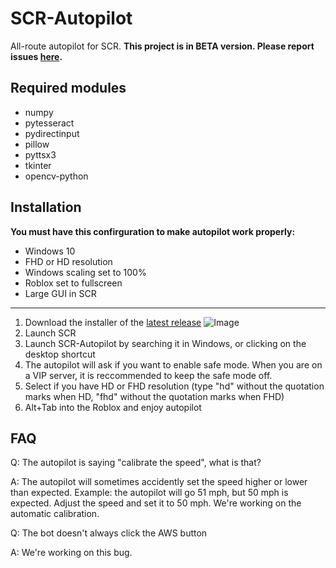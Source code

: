 # SCR-Autopilot
All-route autopilot for SCR.
**This project is in BETA version. Please report issues [here](https://github.com/MaTY-MT/scr-autopilot/issues).**
## Required modules

 - numpy
 - pytesseract
 - pydirectinput
 - pillow
 - pyttsx3
 - tkinter
 - opencv-python

## Installation
**You must have this confirguration to make autopilot work properly:**

 - Windows 10
 - FHD or HD resolution
 - Windows scaling set to 100%
 - Roblox set to fullscreen
 - Large GUI in SCR

-----
 1. Download the installer of the [latest release](https://github.com/MaTY-MT/scr-autopilot/releases) ![Image](https://matyimg.ml/i/0zfqkgh4.png)
 2. Launch SCR
 3. Launch SCR-Autopilot by searching it in Windows, or clicking on the desktop shortcut
 4. The autopilot will ask if you want to enable safe mode. When you are on a VIP server, it is reccommended to keep the safe mode off.
 5. Select if you have HD or FHD resolution (type "hd" without the quotation marks when HD, "fhd" without the quotation marks when FHD)
 6. Alt+Tab into the Roblox and enjoy autopilot 

## FAQ

 Q: The autopilot is saying "calibrate the speed", what is that?
 
 A: The autopilot will sometimes accidently set the speed higher or lower than expected. Example: the autopilot will go 51 mph, but 50 mph is expected. Adjust the speed and set it to 50 mph. We're working on the automatic calibration.
 
 Q: The bot doesn't always click the AWS button
 
 A: We're working on this bug.


